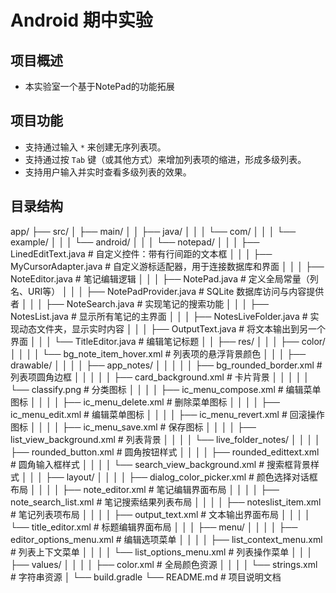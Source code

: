 # Android 期中实验

## 项目概述

  * 本实验室一个基于NotePad的功能拓展 

## 项目功能

- 支持通过输入 `*` 来创建无序列表项。
- 支持通过按 `Tab` 键（或其他方式）来增加列表项的缩进，形成多级列表。
- 支持用户输入并实时查看多级列表的效果。

## 目录结构

app/
├── src/
│   ├── main/
│   │   ├── java/
│   │   │   └── com/
│   │   │       └── example/
│   │   │           └── android/
│   │   │               └── notepad/
│   │   │                   ├── LinedEditText.java       # 自定义控件：带有行间距的文本框
│   │   │                   ├── MyCursorAdapter.java     # 自定义游标适配器，用于连接数据库和界面
│   │   │                   ├── NoteEditor.java          # 笔记编辑逻辑
│   │   │                   ├── NotePad.java             # 定义全局常量（列名、URI等）
│   │   │                   ├── NotePadProvider.java     # SQLite 数据库访问与内容提供者
│   │   │                   ├── NoteSearch.java          # 实现笔记的搜索功能
│   │   │                   ├── NotesList.java           # 显示所有笔记的主界面
│   │   │                   ├── NotesLiveFolder.java     # 实现动态文件夹，显示实时内容
│   │   │                   ├── OutputText.java          # 将文本输出到另一个界面
│   │   │                   └── TitleEditor.java         # 编辑笔记标题
│   │   ├── res/
│   │   │   ├── color/
│   │   │   │   └── bg_note_item_hover.xml               # 列表项的悬浮背景颜色
│   │   │   ├── drawable/
│   │   │   │   ├── app_notes/
│   │   │   │   │   ├── bg_rounded_border.xml            # 列表项圆角边框
│   │   │   │   │   ├── card_background.xml              # 卡片背景
│   │   │   │   │   └── classify.png                     # 分类图标
│   │   │   │   ├── ic_menu_compose.xml                  # 编辑菜单图标
│   │   │   │   ├── ic_menu_delete.xml                   # 删除菜单图标
│   │   │   │   ├── ic_menu_edit.xml                     # 编辑菜单图标
│   │   │   │   ├── ic_menu_revert.xml                   # 回滚操作图标
│   │   │   │   ├── ic_menu_save.xml                     # 保存图标
│   │   │   │   ├── list_view_background.xml             # 列表背景
│   │   │   │   └── live_folder_notes/
│   │   │   │       ├── rounded_button.xml               # 圆角按钮样式
│   │   │   │       ├── rounded_edittext.xml             # 圆角输入框样式
│   │   │   │       └── search_view_background.xml       # 搜索框背景样式
│   │   │   ├── layout/
│   │   │   │   ├── dialog_color_picker.xml              # 颜色选择对话框布局
│   │   │   │   ├── note_editor.xml                      # 笔记编辑界面布局
│   │   │   │   ├── note_search_list.xml                 # 笔记搜索结果列表布局
│   │   │   │   ├── noteslist_item.xml                   # 笔记列表项布局
│   │   │   │   ├── output_text.xml                      # 文本输出界面布局
│   │   │   │   └── title_editor.xml                     # 标题编辑界面布局
│   │   │   ├── menu/
│   │   │   │   ├── editor_options_menu.xml              # 编辑选项菜单
│   │   │   │   ├── list_context_menu.xml                # 列表上下文菜单
│   │   │   │   └── list_options_menu.xml                # 列表操作菜单
│   │   │   ├── values/
│   │   │   │   ├── color.xml                            # 全局颜色资源
│   │   │   │   └── strings.xml                          # 字符串资源
│   └── build.gradle
└── README.md                                            # 项目说明文档
